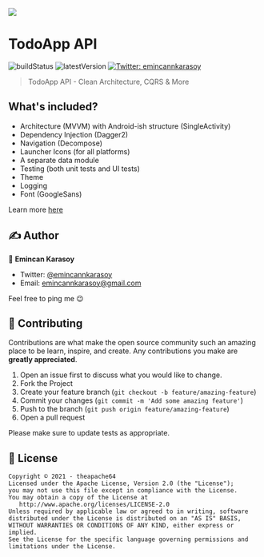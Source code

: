 ![](cover.jpeg)

# TodoApp API

![buildStatus](https://img.shields.io/github/workflow/status/theapache64/compose-desktop-template/Java%20CI%20with%20Gradle?style=plastic)
![latestVersion](https://img.shields.io/github/v/release/theapache64/compose-desktop-template)
<a href="https://twitter.com/theapache64" target="_blank">
<img alt="Twitter: emincannkarasoy" src="https://img.shields.io/twitter/follow/emincannkarasoy.svg?style=social" />
</a>

> TodoApp API - Clean Architecture, CQRS & More

## What's included?

- Architecture (MVVM) with Android-ish structure (SingleActivity)
- Dependency Injection (Dagger2)
- Navigation (Decompose)
- Launcher Icons (for all platforms)
- A separate data module
- Testing (both unit tests and UI tests)
- Theme
- Logging
- Font (GoogleSans)

Learn more [here](https://github.com/emincankarasoy/TodoApp)

## ✍️ Author

👤 **Emincan Karasoy**

* Twitter: <a href="https://twitter.com/emincannkarasoy" target="_blank">@emincannkarasoy</a>
* Email: emincannkarasoy@gmail.com

Feel free to ping me 😉

## 🤝 Contributing

Contributions are what make the open source community such an amazing place to be learn, inspire, and create. Any
contributions you make are **greatly appreciated**.

1. Open an issue first to discuss what you would like to change.
1. Fork the Project
1. Create your feature branch (`git checkout -b feature/amazing-feature`)
1. Commit your changes (`git commit -m 'Add some amazing feature'`)
1. Push to the branch (`git push origin feature/amazing-feature`)
1. Open a pull request

Please make sure to update tests as appropriate.

## 📝 License

```
Copyright © 2021 - theapache64
Licensed under the Apache License, Version 2.0 (the "License");
you may not use this file except in compliance with the License.
You may obtain a copy of the License at
   http://www.apache.org/licenses/LICENSE-2.0
Unless required by applicable law or agreed to in writing, software
distributed under the License is distributed on an "AS IS" BASIS,
WITHOUT WARRANTIES OR CONDITIONS OF ANY KIND, either express or implied.
See the License for the specific language governing permissions and
limitations under the License.
```
